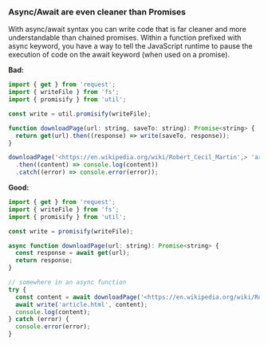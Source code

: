 ### Async/Await are even cleaner than Promises

With async/await syntax you can write code that is far cleaner and more understandable than chained promises. Within a function prefixed with async keyword, you have a way to tell the JavaScript runtime to pause the execution of code on the await keyword (when used on a promise).

**Bad:**

```js
import { get } from 'request';
import { writeFile } from 'fs';
import { promisify } from 'util';

const write = util.promisify(writeFile);

function downloadPage(url: string, saveTo: string): Promise<string> {
  return get(url).then((response) => write(saveTo, response));
}

downloadPage('<https://en.wikipedia.org/wiki/Robert_Cecil_Martin',> 'article.html')
  .then((content) => console.log(content))
  .catch((error) => console.error(error));
```

**Good:**

```js
import { get } from 'request';
import { writeFile } from 'fs';
import { promisify } from 'util';

const write = promisify(writeFile);

async function downloadPage(url: string): Promise<string> {
  const response = await get(url);
  return response;
}

// somewhere in an async function
try {
  const content = await downloadPage('<https://en.wikipedia.org/wiki/Robert_Cecil_Martin');>
  await write('article.html', content);
  console.log(content);
} catch (error) {
  console.error(error);
}
```
